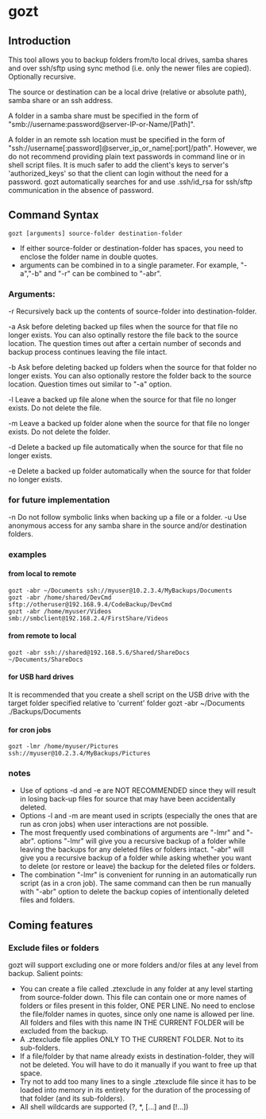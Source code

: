 # gozt

## Introduction


This tool allows you to backup folders from/to local drives, samba shares and over ssh/sftp using sync method (i.e. only the newer files are copied). Optionally recursive.

The source or destination can be a local drive (relative or absolute path), samba share or an ssh address. 

A folder in a samba share must be specified in the form of "smb://username:password@server-IP-or-Name/[Path]".

A folder in an remote ssh location must be specified in the form of "ssh://username[:password]@server_ip_or_name[:port]/path". However, we do not recommend providing plain text passwords in command line or in shell script files. It is much safer to add the client's keys to server's 'authorized_keys' so that the client can login without the need for a password. gozt automatically searches for and use .ssh/id_rsa for ssh/sftp communication in the absence of password.



## Command Syntax

    gozt [arguments] source-folder destination-folder

* If either source-folder or destination-folder has spaces, you need to enclose the folder name in double quotes. 
* arguments can be combined in to a single parameter. For example, "-a","-b" and "-r" can be combined to "-abr".

### Arguments:

 -r  Recursively back up the contents of source-folder into destination-folder.

 -a  Ask before deleting backed up files when the source for that file no longer exists. You can also optinally restore the file back to the source location. The question times out after a certain number of seconds and backup process continues leaving the file intact.

 -b  Ask before deleting backed up folders when the source for that folder no longer exists. You can also optionally restore the folder back to the source location. Question times out similar to "-a" option.

 -l  Leave a backed up file alone when the source for that file no longer exists. Do not delete the file.

 -m  Leave a backed up folder alone when the source for that file no longer exists. Do not delete the folder.

 -d  Delete a backed up file automatically when the source for that file no longer exists.

 -e  Delete a backed up folder automatically when the source for that folder no longer exists.

### for future implementation

 -n  Do not follow symbolic links when backing up a file or a folder.
 -u  Use anonymous access for any samba share in the source and/or destination folders.

### examples

#### from local to remote

    gozt -abr ~/Documents ssh://myuser@10.2.3.4/MyBackups/Documents
    gozt -abr /home/shared/DevCmd sftp://otheruser@192.168.9.4/CodeBackup/DevCmd
    gozt -abr /home/myuser/Videos smb://smbclient@192.168.2.4/FirstShare/Videos

#### from remote to local
    gozt -abr ssh://shared@192.168.5.6/Shared/ShareDocs ~/Documents/ShareDocs

#### for USB hard drives

It is recommended that you create a shell script on the USB drive with the target folder specified relative to 'current' folder
    gozt -abr ~/Documents ./Backups/Documents

#### for cron jobs
    gozt -lmr /home/myuser/Pictures ssh://myuser@10.2.3.4/MyBackups/Pictures

### notes

* Use of options -d and -e are NOT RECOMMENDED since they will result in losing back-up files for source that may have been accidentally deleted.
* Options -l and -m are meant used in scripts (especially the ones that are run as cron jobs)  when user interactions are not possible. 
* The most frequently used combinations of arguments are "-lmr" and "-abr". options "-lmr" will give you a recursive backup of a folder while leaving the backups for any deleted files or folders intact. "-abr" will give you a recursive backup of a folder while asking whether you want to delete (or restore or leave) the backup for the deleted files or folders.
* The combination "-lmr" is convenient for running in an automatically run script (as in a cron job). The same command can then be run manually with "-abr" option to delete the backup copies of intentionally deleted files and folders.


## Coming features

### Exclude files or folders

gozt will support excluding one or more folders and/or files at any level from backup. Salient points:
*  You can create a file called .ztexclude in any folder at any level starting from source-folder down. This file can contain one or more names of folders or files present in this folder, ONE PER LINE. No need to enclose the file/folder names in quotes, since only one name is allowed per line. All folders and files with this name IN THE CURRENT FOLDER will be excluded from the backup.
*  A .ztexclude file applies ONLY TO THE CURRENT FOLDER. Not to its sub-folders.
*  If a file/folder by that name already exists in destination-folder, they will not be deleted. You will have to do it manually if you want to free up that space.
*  Try not to add too many lines to a single .ztexclude file since it has to be loaded into memory in its entirety for the duration of the processing of that folder (and its sub-folders).
*  All shell wildcards are supported (?, *, [...] and [!...])